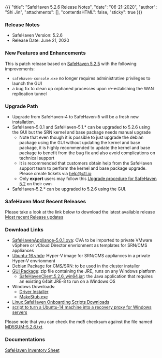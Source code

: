 {{{
  "title": "SafeHaven 5.2.6 Release Notes",
  "date": "06-21-2020",
  "author": "Shi Jin",
  "attachments": [],
  "contentIsHTML": false,
  "sticky": true
}}}

### Release Notes

- SafeHaven Version: 5.2.6
- Release Date: June 21, 2020

### New Features and Enhancements

This is patch release based on [SafeHaven 5.2.5](SafeHaven5.2.5-Release-Notes.md) with the following improvements:

- `safehaven-console.exe` no longer requires administrative privileges to launch the GUI
- a bug fix to clean up orphaned processes upon re-estalishing the WAN replication tunnel

### Upgrade Path

* Upgrade from SafeHaven-4 to SafeHaven-5 will be a fresh new installation.
* SafeHaven-5.0.1 and SafeHaven-5.1.* can be upgraded to 5.2.6 using the GUI but the SRN kernel and base package needs manual upgrade
  * Note that even though it is possible to just upgrade the debian package using the GUI without updating the kernel and base package, it is highly recommended to update the kernel and base package to benefit from the bug fix and also avoid complications on technical support
  * It is recommended that customers obtain help from the SafeHaven support team to perform the kernel and base package upgrade. Please create tickets via help@ctl.io
  * Only **expert** users may follow this [Upgrade procedure for SafeHaven 5.2](SH-5.1-Upgrade-5.2.md) on their own
* SafeHaven-5.2.* can be upgraded to 5.2.6 using the GUI.  

### SafeHaven Most Recent Releases

Please take a look at the link below to download the latest available release  
[Most recent Release updates](../Overview/Most-Recent-SafeHaven-Release-Updates.md)

### Download Links

* [SafeHavenAppliance-5.0.1.ova](https://download.safehaven.ctl.io/SH-5.0.1/SafeHavenAppliance-5.0.1.ova): OVA to be imported to private VMware vSphere or vCloud Director envrionment as templates for SRN/CMS appliances
* [Ubuntu-16.vhdx](https://download.safehaven.ctl.io/SH-5.0.0/Ubuntu-16.vhdx): Hyper-V image for SRN/CMS appliances in a private Hyper-V envrionment
* [Debian Package for CMS/SRN](https://download.safehaven.ctl.io/SH-5.2.6/safehaven-5.2.6.deb): to be used in the cluster installer
* [GUI Package](https://download.safehaven.ctl.io/SH-5.2.6/SafeHavenConsole-5.2.6.zip): zip file containing the JRE, runs on any Windows platform
  * [SafeHavenClient.5.2.6_win64.jar](https://download.safehaven.ctl.io/SH-5.2.6/SafeHavenClient.5.2.6_win64.jar): the Java application that requires an existing 64bit JRE-8 to run on a Windows OS
* Windows Downloads:
  * [Driver Installer](https://download.safehaven.ctl.io/SH-5.2.6/safehaven_windows_driver-5.2.6.exe)
  * [MakeStub.exe](https://download.safehaven.ctl.io/SH-5.2.6/MakeStub-5.2.6.exe)
* [Linux SafeHaven Onboarding Scripts Downloads](linux-onboarding-releases.md)
* [script to turn a Ubuntu-14 machine into a recovery proxy for Windows servers](https://download.safehaven.ctl.io/SH-5.2.6/makestub_for_windows.sh)

Please note that you can check the md5 checksum against the file named [MD5SUM-5.2.6.txt](https://download.safehaven.ctl.io/SH-5.2.6/MD5SUM-5.2.6.txt).

### Documentations

[SafeHaven Inventory Sheet](https://download.safehaven.ctl.io/SH-5-Docs/SafeHaven-Inventory-Sheet-Azure.xlsm)
